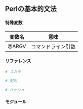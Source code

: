 ## Perlの基本的文法

#### 特殊変数

| 変数名 | 意味 |
---------|------
@ARGV   | コマンドライン引数

#### リファレンス

``` perl
# スカラ

# 配列

# ハッシュ

```

#### モジュール
